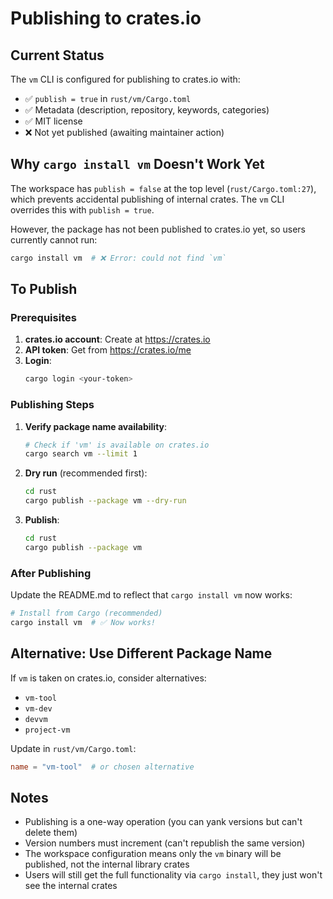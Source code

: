 # Publishing to crates.io

## Current Status

The `vm` CLI is configured for publishing to crates.io with:
- ✅ `publish = true` in `rust/vm/Cargo.toml`
- ✅ Metadata (description, repository, keywords, categories)
- ✅ MIT license
- ❌ Not yet published (awaiting maintainer action)

## Why `cargo install vm` Doesn't Work Yet

The workspace has `publish = false` at the top level (`rust/Cargo.toml:27`), which prevents accidental publishing of internal crates. The `vm` CLI overrides this with `publish = true`.

However, the package has not been published to crates.io yet, so users currently cannot run:
```bash
cargo install vm  # ❌ Error: could not find `vm`
```

## To Publish

### Prerequisites

1. **crates.io account**: Create at https://crates.io
2. **API token**: Get from https://crates.io/me
3. **Login**:
   ```bash
   cargo login <your-token>
   ```

### Publishing Steps

1. **Verify package name availability**:
   ```bash
   # Check if 'vm' is available on crates.io
   cargo search vm --limit 1
   ```

2. **Dry run** (recommended first):
   ```bash
   cd rust
   cargo publish --package vm --dry-run
   ```

3. **Publish**:
   ```bash
   cd rust
   cargo publish --package vm
   ```

### After Publishing

Update the README.md to reflect that `cargo install vm` now works:
```bash
# Install from Cargo (recommended)
cargo install vm  # ✅ Now works!
```

## Alternative: Use Different Package Name

If `vm` is taken on crates.io, consider alternatives:
- `vm-tool`
- `vm-dev`
- `devvm`
- `project-vm`

Update in `rust/vm/Cargo.toml`:
```toml
name = "vm-tool"  # or chosen alternative
```

## Notes

- Publishing is a one-way operation (you can yank versions but can't delete them)
- Version numbers must increment (can't republish the same version)
- The workspace configuration means only the `vm` binary will be published, not the internal library crates
- Users will still get the full functionality via `cargo install`, they just won't see the internal crates
